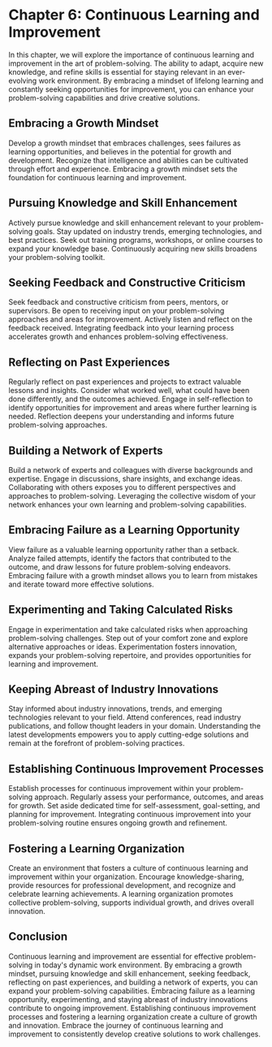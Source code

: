 Chapter 6: Continuous Learning and Improvement
==============================================

In this chapter, we will explore the importance of continuous learning and improvement in the art of problem-solving. The ability to adapt, acquire new knowledge, and refine skills is essential for staying relevant in an ever-evolving work environment. By embracing a mindset of lifelong learning and constantly seeking opportunities for improvement, you can enhance your problem-solving capabilities and drive creative solutions.

Embracing a Growth Mindset
--------------------------

Develop a growth mindset that embraces challenges, sees failures as learning opportunities, and believes in the potential for growth and development. Recognize that intelligence and abilities can be cultivated through effort and experience. Embracing a growth mindset sets the foundation for continuous learning and improvement.

Pursuing Knowledge and Skill Enhancement
----------------------------------------

Actively pursue knowledge and skill enhancement relevant to your problem-solving goals. Stay updated on industry trends, emerging technologies, and best practices. Seek out training programs, workshops, or online courses to expand your knowledge base. Continuously acquiring new skills broadens your problem-solving toolkit.

Seeking Feedback and Constructive Criticism
-------------------------------------------

Seek feedback and constructive criticism from peers, mentors, or supervisors. Be open to receiving input on your problem-solving approaches and areas for improvement. Actively listen and reflect on the feedback received. Integrating feedback into your learning process accelerates growth and enhances problem-solving effectiveness.

Reflecting on Past Experiences
------------------------------

Regularly reflect on past experiences and projects to extract valuable lessons and insights. Consider what worked well, what could have been done differently, and the outcomes achieved. Engage in self-reflection to identify opportunities for improvement and areas where further learning is needed. Reflection deepens your understanding and informs future problem-solving approaches.

Building a Network of Experts
-----------------------------

Build a network of experts and colleagues with diverse backgrounds and expertise. Engage in discussions, share insights, and exchange ideas. Collaborating with others exposes you to different perspectives and approaches to problem-solving. Leveraging the collective wisdom of your network enhances your own learning and problem-solving capabilities.

Embracing Failure as a Learning Opportunity
-------------------------------------------

View failure as a valuable learning opportunity rather than a setback. Analyze failed attempts, identify the factors that contributed to the outcome, and draw lessons for future problem-solving endeavors. Embracing failure with a growth mindset allows you to learn from mistakes and iterate toward more effective solutions.

Experimenting and Taking Calculated Risks
-----------------------------------------

Engage in experimentation and take calculated risks when approaching problem-solving challenges. Step out of your comfort zone and explore alternative approaches or ideas. Experimentation fosters innovation, expands your problem-solving repertoire, and provides opportunities for learning and improvement.

Keeping Abreast of Industry Innovations
---------------------------------------

Stay informed about industry innovations, trends, and emerging technologies relevant to your field. Attend conferences, read industry publications, and follow thought leaders in your domain. Understanding the latest developments empowers you to apply cutting-edge solutions and remain at the forefront of problem-solving practices.

Establishing Continuous Improvement Processes
---------------------------------------------

Establish processes for continuous improvement within your problem-solving approach. Regularly assess your performance, outcomes, and areas for growth. Set aside dedicated time for self-assessment, goal-setting, and planning for improvement. Integrating continuous improvement into your problem-solving routine ensures ongoing growth and refinement.

Fostering a Learning Organization
---------------------------------

Create an environment that fosters a culture of continuous learning and improvement within your organization. Encourage knowledge-sharing, provide resources for professional development, and recognize and celebrate learning achievements. A learning organization promotes collective problem-solving, supports individual growth, and drives overall innovation.

Conclusion
----------

Continuous learning and improvement are essential for effective problem-solving in today's dynamic work environment. By embracing a growth mindset, pursuing knowledge and skill enhancement, seeking feedback, reflecting on past experiences, and building a network of experts, you can expand your problem-solving capabilities. Embracing failure as a learning opportunity, experimenting, and staying abreast of industry innovations contribute to ongoing improvement. Establishing continuous improvement processes and fostering a learning organization create a culture of growth and innovation. Embrace the journey of continuous learning and improvement to consistently develop creative solutions to work challenges.
